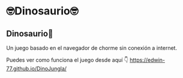 # 🤓Dinosaurio🤓

## Dinosaurio🦖

Un juego basado en el navegador de chorme
sin conexión a internet.

Puedes ver como funciona el juego desde aquí 👇
<a heref="https://edwin-77.github.io/DinoJungla/">https://edwin-77.github.io/DinoJungla/</a>
